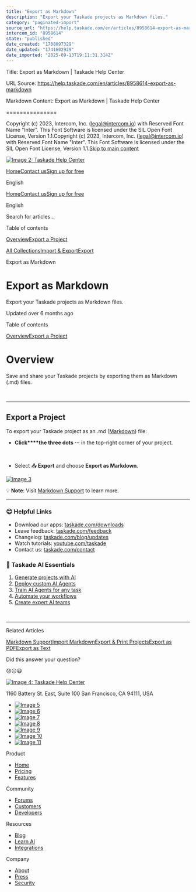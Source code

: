 ```yaml
---
title: "Export as Markdown"
description: "Export your Taskade projects as Markdown files."
category: "paginated-import"
source_url: "https://help.taskade.com/en/articles/8958614-export-as-markdown"
intercom_id: "8958614"
state: "published"
date_created: "1708097329"
date_updated: "1741602929"
date_imported: "2025-09-13T19:11:31.314Z"
---
```


Title: Export as Markdown | Taskade Help Center

URL Source: https://help.taskade.com/en/articles/8958614-export-as-markdown

Markdown Content:
Export as Markdown | Taskade Help Center

===============

Copyright (c) 2023, Intercom, Inc. (legal@intercom.io) with Reserved Font Name "Inter". This Font Software is licensed under the SIL Open Font License, Version 1.1.Copyright (c) 2023, Intercom, Inc. (legal@intercom.io) with Reserved Font Name "Inter". This Font Software is licensed under the SIL Open Font License, Version 1.1.[Skip to main content](https://help.taskade.com/en/articles/8958614-export-as-markdown#main-content)

[![Image 2: Taskade Help Center](https://downloads.intercomcdn.com/i/o/490280/d14603621e78c833c2d0e66f/2d1230f35f3009fff25b2989e93312a5.png)](https://help.taskade.com/en/)

[Home](https://www.taskade.com/)[Contact us](https://www.taskade.com/contact)[Sign up for free](https://www.taskade.com/signup)

English

[Home](https://www.taskade.com/)[Contact us](https://www.taskade.com/contact)[Sign up for free](https://www.taskade.com/signup)

English

Search for articles... 

Table of contents

[Overview](https://help.taskade.com/en/articles/8958614-export-as-markdown#h_89223a4155)[Export a Project](https://help.taskade.com/en/articles/8958614-export-as-markdown#h_b5d1625783)

[All Collections](https://help.taskade.com/en/)[Import & Export](https://help.taskade.com/en/collections/8400881-import-export)[Export](https://help.taskade.com/en/collections/8400888-export)

Export as Markdown

Export as Markdown
==================

Export your Taskade projects as Markdown files.

Updated over 6 months ago

Table of contents

[Overview](https://help.taskade.com/en/articles/8958614-export-as-markdown#h_89223a4155)[Export a Project](https://help.taskade.com/en/articles/8958614-export-as-markdown#h_b5d1625783)

**Overview**
============

Save and share your Taskade projects by exporting them as Markdown (.md) files.

​

* * *

Export a Project
----------------

To export your Taskade project as an .md ([Markdown](https://intercom.help/taskade/en/articles/8958515)) file:

*   **Click****the three dots ···** in the top-right corner of your project.

​ 
*   Select 📤 **Export** and choose **Export as Markdown**. 

[![Image 3](https://downloads.intercomcdn.com/i/o/plyqw4hf/1414747666/717b8d1b01cd76169c7275bde45d/markdown-export.jpg?expires=1757792700&signature=b15cd26958fca1e9e94777b123a487c1f70357b0830e0f8ae5a470188cb9dfbf&req=dSQmEs56modZX%2FMW1HO4zcQDnnke2pyPYzM08MGLbbwkWxF3W0swdPtIRE1X%0AUHnF046iHJXyzVEzAdU%3D%0A)](https://downloads.intercomcdn.com/i/o/plyqw4hf/1414747666/717b8d1b01cd76169c7275bde45d/markdown-export.jpg?expires=1757792700&signature=b15cd26958fca1e9e94777b123a487c1f70357b0830e0f8ae5a470188cb9dfbf&req=dSQmEs56modZX%2FMW1HO4zcQDnnke2pyPYzM08MGLbbwkWxF3W0swdPtIRE1X%0AUHnF046iHJXyzVEzAdU%3D%0A)

💡 **Note**: Visit [Markdown Support](https://help.taskade.com/en/articles/8958515-markdown-support) to learn more.

* * *

### **😊 Helpful Links**

*   Download our apps: [taskade.com/downloads](https://taskade.com/downloads) 
*   Leave feedback: [taskade.com/feedback](https://taskade.com/feedback) 
*   Changelog: [taskade.com/blog/updates](https://taskade.com/blog/updates) 
*   Watch tutorials: [youtube.com/taskade](https://youtube.com/taskade) 
*   Contact us: [taskade.com/contact](https://taskade.com/contact) 

### 🤖 **Taskade AI Essentials**

1.   [Generate projects with AI](https://help.taskade.com/en/articles/8958450-ai-project-studio) 
2.   [Deploy custom AI Agents](https://help.taskade.com/en/articles/8958457) 
3.   [Train AI Agents for any task](https://help.taskade.com/en/articles/9495190) 
4.   [Automate your workflows](https://help.taskade.com/en/articles/8958467-getting-started-with-automation) 
5.   [Create expert AI teams](https://help.taskade.com/en/articles/9254706-multi-agents)

​ 

* * *

Related Articles

[Markdown Support](https://help.taskade.com/en/articles/8958515-markdown-support)[Import Markdown](https://help.taskade.com/en/articles/8958588-import-markdown)[Export & Print Projects](https://help.taskade.com/en/articles/8958610-export-print-projects)[Export as PDF](https://help.taskade.com/en/articles/8958612-export-as-pdf)[Export as Text](https://help.taskade.com/en/articles/8958615-export-as-text)

Did this answer your question?

😞😐😃

[![Image 4: Taskade Help Center](https://downloads.intercomcdn.com/i/o/566097/5267af56373cca21ec2cea67/2d1230f35f3009fff25b2989e93312a5.png)](https://help.taskade.com/en/)

11‌60 Battery St. East, Suite 100 San‌ Francisco, CA 94111, USA

*   [![Image 5](https://intercom.help/taskade/assets/svg/icon:social-linkedin/ffffff)](https://www.linkedin.com/company/taskade/)
*   [![Image 6](https://intercom.help/taskade/assets/svg/icon:social-facebook/ffffff)](https://www.facebook.com/taskade)
*   [![Image 7](https://intercom.help/taskade/assets/svg/icon:social-github/ffffff)](https://github.com/taskade)
*   [![Image 8](https://intercom.help/taskade/assets/svg/icon:social-instagram/ffffff)](https://www.instagram.com/taskade)
*   [![Image 9](https://intercom.help/taskade/assets/svg/icon:social-youtube/ffffff)](https://www.youtube.com/taskade)
*   [![Image 10](https://intercom.help/taskade/assets/svg/icon:social-reddit/ffffff)](https://www.reddit.com/r/taskade)
*   [![Image 11](https://intercom.help/taskade/assets/svg/icon:social-twitter-x/ffffff)](https://www.twitter.com/taskade)

Product

*   [Home](https://www.taskade.com/)
*   [Pricing](https://www.taskade.com/pricing)
*   [Features](https://www.taskade.com/features)

Community

*   [Forums](https://www.taskade.com/community)
*   [Customers](https://taskade.com/reviews)
*   [Developers](https://developers.taskade.com/)

Resources

*   [Blog](https://www.taskade.com/blog/)
*   [Learn AI](https://www.taskade.com/learn)
*   [Integrations](https://www.taskade.com/integrations)

Company

*   [About](https://www.taskade.com/about)
*   [Press](https://www.taskade.com/press)
*   [Security](https://www.taskade.com/security)
